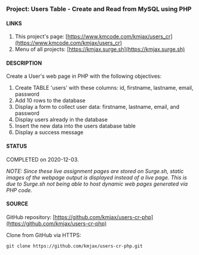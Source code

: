 ### Project: Users Table - Create and Read from MySQL using PHP

#### LINKS

1. This project's page: [https://www.kmcode.com/kmjax/users_cr](https://www.kmcode.com/kmjax/users_cr)
1. Menu of all projects: [https://kmjax.surge.sh](https://kmjax.surge.sh)

#### DESCRIPTION

Create a User's web page in PHP with the following objectives:

1. Create TABLE 'users' with these columns: id, firstname, lastname, email, password
1. Add 10 rows to the database
1. Display a form to collect user data: firstname, lastname, email, and password
1. Display users already in the database
1. Insert the new data into the users database table
1. Display a success message

#### STATUS

COMPLETED on 2020-12-03.

_NOTE: Since these live assignment pages are stored on Surge.sh, static images of the webpage output is displayed instead of a live page. This is due to Surge.sh not being able to host dynamic web pages generated via PHP code._

#### SOURCE

GitHub repository: [https://github.com/kmjax/users-cr-php](https://github.com/kmjax/users-cr-php)

Clone from GitHub via HTTPS:

`git clone https://github.com/kmjax/users-cr-php.git`
